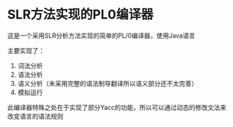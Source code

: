 # SLR方法实现的PL0编译器

这是一个采用SLR分析方法实现的简单的PL/0编译器，使用Java语言

主要实现了： 

1. 词法分析
2. 语法分析
3. 语义分析（未采用完整的语法制导翻译所以语义部分还不太完善）
4. 模拟运行

此编译器特殊之处在于实现了部分Yacc的功能，所以可以通过动态的修改文法来改变语言的语法规则
  
